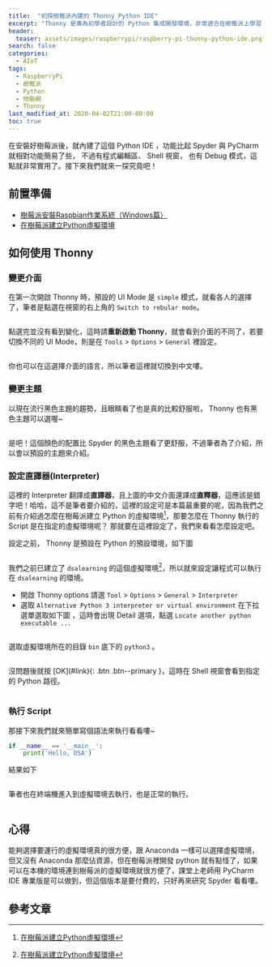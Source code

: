 ```yaml
---
title:  "初探樹莓派內建的 Thonny Python IDE"
excerpt: "Thonny 是專為初學者設計的 Python 集成開發環境，非常適合在樹莓派上學習 Python 時使用喔！"
header:
  teaser: assets/images/raspberrypi/raspberry-pi-thonny-python-ide.png
search: false
categories: 
  - AIoT
tags:
  - RaspberryPi
  - 樹莓派
  - Python
  - 物聯網
  - Thonny
last_modified_at: 2020-04-02T21:00-00:00
toc: true
---
```

在安裝好樹莓派後，就內建了這個 Python IDE ，功能比起 Spyder 與 PyCharm 就相對功能簡易了些， 不過有程式編輯區、 Shell 視窗， 也有 Debug 模式，這點就非常實用了。接下來我們就來一探究竟吧！

## 前置準備
* [樹莓派安裝Raspbian作業系統（Windows篇）](/aiot/raspberry-raspbian-1-installation/)
* [在樹莓派建立Python虛擬環境](/aiot/raspberry-pip3-create-env/)

## 如何使用 Thonny
### 變更介面
在第一次開啟 Thonny 時，預設的 UI Mode 是 `simple` 模式，就看各人的選擇了，筆者是點選在視窗的右上角的 `Switch to rebular mode`。

<img src="{{ '/assets/images/raspberrypi/raspberry-pi-thonny-toolbar.png' | relative_url }}" alt="">

點選完並沒有看到變化，這時請**重新啟動 Thonny**，就會看到介面的不同了，若要切換不同的 UI Mode，則是在 `Tools` > `Options` > `General` 裡設定。
<figure class="align-center">
  <img src="{{ site.url }}{{ site.baseurl }}/assets/images/raspberrypi/raspberry-pi-thonny-ui-mode.png" alt="">
</figure> 
你也可以在這選擇介面的語言，所以筆者這裡就切換到中文嘍。

### 變更主題
以現在流行黑色主題的趨勢，且眼睛看了也是真的比較舒服啦， Thonny 也有黑色主題可以選喔~
<figure class="align-center">
  <img src="{{ site.url }}{{ site.baseurl }}/assets/images/raspberrypi/raspberry-pi-thonny-python-ide.png" alt="">
</figure> 
是吧！這個顏色的配置比 Spyder 的黑色主題看了更舒服，不過筆者為了介紹，所以會以預設的主題來介紹。

### 設定直譯器(Interpreter)
這裡的 Interpreter 翻譯成**直譯器**，且上圖的中文介面還譯成**直釋器**，這應該是錯字吧！哈哈，這不是筆者要介紹的，這裡的設定可是本篇最重要的呢，因為我們之前有介紹過怎麼在樹莓派建立 Python 的虛擬環境[^create-env]，那要怎麼在 Thonny 執行的 Script 是在指定的虛擬環境呢？ 那就要在這裡設定了，我們來看看怎麼設定吧。

[^create-env]: [在樹莓派建立Python虛擬環境](/aiot/raspberry-pip3-create-env/)


設定之前， Thonny 是預設在 Python 的預設環境，如下圖

<img src="{{ '/assets/images/raspberrypi/raspberry-pi-thonny-default-python.png' | relative_url }}" alt="">

我們之前已建立了 `dsalearning` 的這個虛擬環境[^create-env]，所以就來設定讓程式可以執行在 `dsalearning` 的環境。

* 開啟 Thonny options
請選 `Tool` > `Options` > `General` > `Interpreter` 
* 選取 `Alternative Python 3 interpreter or virtual environment`
在下拉選單選取如下圖 ，這時會出現 Detail 選項，點選 `Locate another python executable ...`
  <figure class="align-center">
    <img src="{{ site.url }}{{ site.baseurl }}/assets/images/raspberrypi/raspberry-pi-thonny-options-interpreter.png" alt="">
  </figure> 
選取虛擬環境所在的目錄 `bin` 底下的 `python3` 。 
  <figure class="align-center">
    <img src="{{ site.url }}{{ site.baseurl }}/assets/images/raspberrypi/raspberry-pi-thonny-options-interpreter-path.png" alt="">
  </figure> 
沒問題後就按 [OK](#link){: .btn .btn--primary }，這時在 Shell 視窗會看到指定的 Python 路徑。
  <figure class="align-center">
    <img src="{{ site.url }}{{ site.baseurl }}/assets/images/raspberrypi/raspberry-pi-thonny-shell.png" alt="">
  </figure> 

### 執行 Script
那接下來我們就來簡單寫個語法來執行看看嘍~
```python
if __name__ == '__main__':
    print('Hello, DSA')
```
結果如下
  <figure class="align-center">
    <img src="{{ site.url }}{{ site.baseurl }}/assets/images/raspberrypi/raspberry-pi-thonny-sample1.png" alt="">
  </figure> 
筆者也在終端機進入到虛擬環境去執行，也是正常的執行。
  <figure class="align-center">
    <img src="{{ site.url }}{{ site.baseurl }}/assets/images/raspberrypi/raspberry-pi-thonny-sample1-bash.png" alt="">
  </figure> 

## 心得
能夠選擇要運行的虛擬環境真的很方便，跟 Anaconda 一樣可以選擇虛擬環境，但又沒有 Anaconda 那麼佔資源，但在樹莓派裡開發 python 就有點怪了，如果可以在本機的環境連到樹莓派的虛擬環境就很方便了，課堂上老師用 PyCharm IDE 專業版是可以做到，但這個版本是要付費的，只好再來研究 Spyder 看看嘍。

## 參考文章

